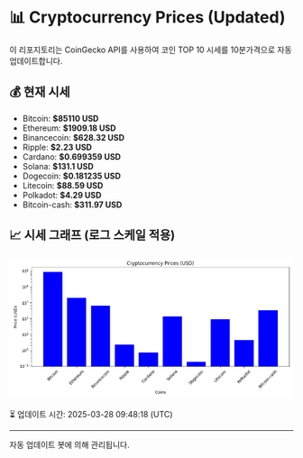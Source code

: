 
# 📊 Cryptocurrency Prices (Updated)

이 리포지토리는 CoinGecko API를 사용하여 코인 TOP 10 시세를 10분가격으로 자동 업데이트합니다.

## 💰 현재 시세
- Bitcoin: **$85110 USD**
- Ethereum: **$1909.18 USD**
- Binancecoin: **$628.32 USD**
- Ripple: **$2.23 USD**
- Cardano: **$0.699359 USD**
- Solana: **$131.1 USD**
- Dogecoin: **$0.181235 USD**
- Litecoin: **$88.59 USD**
- Polkadot: **$4.29 USD**
- Bitcoin-cash: **$311.97 USD**

## 📈 시세 그래프 (로그 스케일 적용)
![Crypto Prices](crypto_prices.png)

⏳ 업데이트 시간: 2025-03-28 09:48:18 (UTC)

---
자동 업데이트 봇에 의해 관리됩니다.
